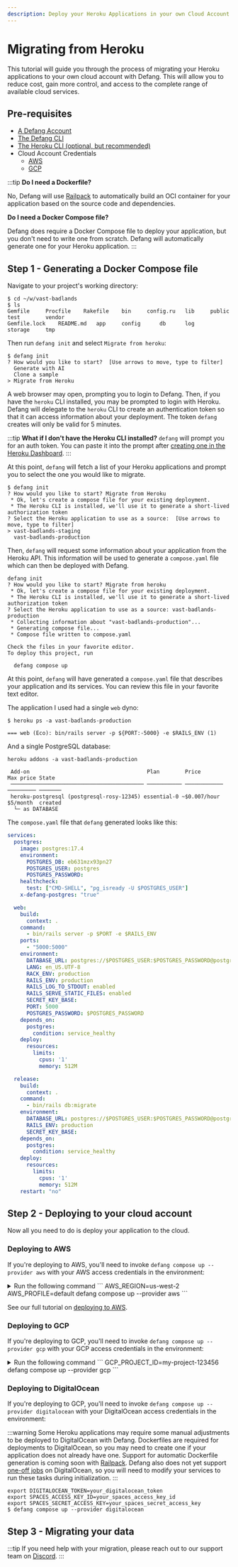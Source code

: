 ```yaml
---
description: Deploy your Heroku Applications in your own Cloud Account with Defang
---
```


# Migrating from Heroku

This tutorial will guide you through the process of migrating your Heroku applications to your own cloud account with Defang. This will allow you to reduce cost, gain more control, and access to the complete range of available cloud services.

## Pre-requisites
* [A Defang Account](/docs/concepts/authentication)
* [The Defang CLI](/docs/getting-started#install-the-defang-cli)
* [The Heroku CLI (optional, but recommended)](https://devcenter.heroku.com/articles/heroku-cli#install-the-heroku-cli)
* Cloud Account Credentials
  * [AWS](https://docs.aws.amazon.com/cli/latest/userguide/cli-chap-authentication.html)
  * [GCP](https://cloud.google.com/docs/authentication/set-up-adc-local-dev-environment)

:::tip
**Do I need a Dockerfile?**

No, Defang will use [Railpack](https://railpack.com/) to automatically build an OCI container for your application based on the source code and dependencies.

**Do I need a Docker Compose file?**

Defang does require a Docker Compose file to deploy your application, but you don't need to write one from scratch. Defang will automatically generate one for your Heroku application.
:::

## Step 1 - Generating a Docker Compose file

Navigate to your project's working directory:

```
$ cd ~/w/vast-badlands
$ ls
Gemfile		Procfile	Rakefile	bin		config.ru	lib		public		test		vendor
Gemfile.lock	README.md	app		config		db		log		storage		tmp
```

Then run `defang init` and select `Migrate from heroku`:
```
$ defang init
? How would you like to start?  [Use arrows to move, type to filter]
  Generate with AI
  Clone a sample
> Migrate from Heroku
```

A web browser may open, prompting you to login to Defang. Then, if you have the `heroku` CLI installed, you may be prompted to login with Heroku. Defang will delegate to the `heroku` CLI to create an authentication token so that it can access information about your deployment. The token `defang` creates will only be valid for 5 minutes.

:::tip
**What if I don't have the Heroku CLI installed?**
`defang` will prompt you for an auth token. You can paste it into the prompt after [creating one in the Heroku Dashboard](https://dashboard.heroku.com/account/applications/authorizations/new).
:::

At this point, `defang` will fetch a list of your Heroku applications and prompt you to select the one you would like to migrate.

```
$ defang init
? How would you like to start? Migrate from Heroku
 * Ok, let's create a compose file for your existing deployment.
 * The Heroku CLI is installed, we'll use it to generate a short-lived authorization token
? Select the Heroku application to use as a source:  [Use arrows to move, type to filter]
> vast-badlands-staging
  vast-badlands-production
```

Then, `defang` will request some information about your application from the Heroku API. This information will be used to generate a `compose.yaml` file which can then be deployed with Defang.

```
defang init
? How would you like to start? Migrate from heroku
 * Ok, let's create a compose file for your existing deployment.
 * The Heroku CLI is installed, we'll use it to generate a short-lived authorization token
? Select the Heroku application to use as a source: vast-badlands-production
 * Collecting information about "vast-badlands-production"...
 * Generating compose file...
 * Compose file written to compose.yaml

Check the files in your favorite editor.
To deploy this project, run

  defang compose up
```

At this point, `defang` will have generated a `compose.yaml` file that describes your application and its services. You can review this file in your favorite text editor.

The application I used had a single `web` dyno:
```
$ heroku ps -a vast-badlands-production

=== web (Eco): bin/rails server -p ${PORT:-5000} -e $RAILS_ENV (1)
```

And a single PostgreSQL database:
```
heroku addons -a vast-badlands-production

 Add-on                                     Plan        Price        Max price State
 ────────────────────────────────────────── ─────────── ──────────── ───────── ───────
 heroku-postgresql (postgresql-rosy-12345) essential-0 ~$0.007/hour $5/month  created
  └─ as DATABASE
```

The `compose.yaml` file that `defang` generated looks like this:

```yaml
services:
  postgres:
    image: postgres:17.4
    environment:
      POSTGRES_DB: eb631mzx93pn27
      POSTGRES_USER: postgres
      POSTGRES_PASSWORD:
    healthcheck:
      test: ["CMD-SHELL", "pg_isready -U $POSTGRES_USER"]
    x-defang-postgres: "true"

  web:
    build:
      context: .
    command:
      - bin/rails server -p $PORT -e $RAILS_ENV
    ports:
      - "5000:5000"
    environment:
      DATABASE_URL: postgres://$POSTGRES_USER:$POSTGRES_PASSWORD@postgres:5432/$POSTGRES_DB
      LANG: en_US.UTF-8
      RACK_ENV: production
      RAILS_ENV: production
      RAILS_LOG_TO_STDOUT: enabled
      RAILS_SERVE_STATIC_FILES: enabled
      SECRET_KEY_BASE:
      PORT: 5000
      POSTGRES_PASSWORD: $POSTGRES_PASSWORD
    depends_on:
      postgres:
        condition: service_healthy
    deploy:
      resources:
        limits:
          cpus: '1'
          memory: 512M

  release:
    build:
      context: .
    command:
      - bin/rails db:migrate
    environment:
      DATABASE_URL: postgres://$POSTGRES_USER:$POSTGRES_PASSWORD@postgres:5432/$POSTGRES_DB
      RAILS_ENV: production
      SECRET_KEY_BASE:
    depends_on:
      postgres:
        condition: service_healthy
    deploy:
      resources:
        limits:
          cpus: '1'
          memory: 512M
    restart: "no"
```

## Step 2 - Deploying to your cloud account

Now all you need to do is deploy your application to the cloud.

### Deploying to AWS

If you're deploying to AWS, you'll need to invoke `defang compose up --provider aws` with your AWS access credentials in the environment:

<details>
<summary>
Run the following command
```
AWS_REGION=us-west-2 AWS_PROFILE=default defang compose up --provider aws
```
</summary>

```
 * Using Defang Playground provider from stored preference
 ! Defang cannot monitor status of the following managed service(s): [postgres].
   To check if the managed service is up, check the status of the service which depends on it.
 * Packaging the project files for release at /Users/defang/w/vast-badlands
 * Uploading the project files for release
 * Packaging the project files for web at /Users/defang/w/vast-badlands
 * Uploading the project files for web
 * Monitor your services' status in the defang portal
   - https://portal.defang.io/service/postgres
   - https://portal.defang.io/service/release
   - https://portal.defang.io/service/web
 * Tailing logs for deployment ID qhjwfbi6p1re ; press Ctrl+C to detach:
2025-08-28T14:46:14.632-07:00 cd Update started for stack defang-prod1
2025-08-28T14:46:17.801-07:00 cd  ** Updating service "postgres"
2025-08-28T14:46:17.869-07:00 cd  ** Building image for "release"...
2025-08-28T14:46:17.931-07:00 cd  ** Building image for "web"...
2025-08-28T14:46:17.946-07:00 cd  ** Updating service "web"
2025-08-28T14:46:20.003-07:00 cd  ** Updated service "postgres" to revision 1
2025-08-28T14:47:00.757-07:00 postgres The files belonging to this database system will be owned by user "postgres".
2025-08-28T14:47:00.757-07:00 postgres This user must also own the server process.
2025-08-28T14:47:00.758-07:00 postgres The database cluster will be initialized with locale "en_US.utf8".
2025-08-28T14:47:00.758-07:00 postgres The default database encoding has accordingly been set to "UTF8".
2025-08-28T14:47:00.758-07:00 postgres The default text search configuration will be set to "english".
2025-08-28T14:47:00.758-07:00 postgres Data page checksums are disabled.
2025-08-28T14:47:00.758-07:00 postgres fixing permissions on existing directory /var/lib/postgresql/data ... ok
2025-08-28T14:47:00.758-07:00 postgres creating subdirectories ... ok
2025-08-28T14:47:00.758-07:00 postgres selecting dynamic shared memory implementation ... posix
2025-08-28T14:47:00.829-07:00 postgres selecting default "max_connections" ... 100
2025-08-28T14:47:00.924-07:00 postgres selecting default "shared_buffers" ... 128MB
2025-08-28T14:47:00.940-07:00 postgres selecting default time zone ... Etc/UTC
2025-08-28T14:47:00.941-07:00 postgres creating configuration files ... ok
2025-08-28T14:47:01.723-07:00 postgres running bootstrap script ... ok
2025-08-28T14:47:03.232-07:00 postgres performing post-bootstrap initialization ... ok
2025-08-28T14:47:03.368-07:00 postgres initdb: hint: You can change this by editing pg_hba.conf or using the option -A, or --auth-local and --auth-host, the next time you run initdb.
2025-08-28T14:47:03.368-07:00 postgres syncing data to disk ... ok
2025-08-28T14:47:03.368-07:00 postgres Success. You can now start the database server using:
2025-08-28T14:47:03.368-07:00 postgres     pg_ctl -D /var/lib/postgresql/data -l logfile start
2025-08-28T14:47:03.530-07:00 postgres waiting for server to start....2025-08-28 21:47:03.530 UTC [48] LOG:  starting PostgreSQL 17.4 (Debian 17.4-1.pgdg120+2) on x86_64-pc-linux-gnu, compiled by gcc (Debian 12.2.0-14) 12.2.0, 64-bit
2025-08-28T14:47:03.533-07:00 postgres 2025-08-28 21:47:03.533 UTC [48] LOG:  listening on Unix socket "/var/run/postgresql/.s.PGSQL.5432"
2025-08-28T14:47:03.544-07:00 postgres 2025-08-28 21:47:03.544 UTC [51] LOG:  database system was shut down at 2025-08-28 21:47:03 UTC
2025-08-28T14:47:03.550-07:00 postgres 2025-08-28 21:47:03.550 UTC [48] LOG:  database system is ready to accept connections
2025-08-28T14:47:03.639-07:00 postgres  done
2025-08-28T14:47:03.639-07:00 postgres server started
2025-08-28T14:47:04.033-07:00 postgres CREATE DATABASE
2025-08-28T14:47:04.034-07:00 postgres /usr/local/bin/docker-entrypoint.sh: ignoring /docker-entrypoint-initdb.d/*
2025-08-28T14:47:04.035-07:00 postgres waiting for server to shut down....2025-08-28 21:47:04.035 UTC [48] LOG:  received fast shutdown request
2025-08-28T14:47:04.039-07:00 postgres 2025-08-28 21:47:04.039 UTC [48] LOG:  aborting any active transactions
2025-08-28T14:47:04.040-07:00 postgres 2025-08-28 21:47:04.040 UTC [48] LOG:  background worker "logical replication launcher" (PID 54) exited with exit code 1
2025-08-28T14:47:04.043-07:00 postgres 2025-08-28 21:47:04.042 UTC [49] LOG:  shutting down
2025-08-28T14:47:04.045-07:00 postgres 2025-08-28 21:47:04.045 UTC [49] LOG:  checkpoint starting: shutdown immediate
2025-08-28T14:47:04.158-07:00 postgres 2025-08-28 21:47:04.158 UTC [49] LOG:  checkpoint complete: wrote 921 buffers (5.6%); 0 WAL file(s) added, 0 removed, 0 recycled; write=0.097 s, sync=0.008 s, total=0.116 s; sync files=301, longest=0.003 s, average=0.001 s; distance=4238 kB, estimate=4238 kB; lsn=0/1908990, redo lsn=0/1908990
2025-08-28T14:47:04.164-07:00 postgres 2025-08-28 21:47:04.164 UTC [48] LOG:  database system is shut down
2025-08-28T14:47:03.368-07:00 postgres initdb: warning: enabling "trust" authentication for local connections
2025-08-28T14:47:04.235-07:00 postgres  done
2025-08-28T14:47:04.235-07:00 postgres server stopped
2025-08-28T14:47:04.238-07:00 postgres PostgreSQL init process complete; ready for start up.
2025-08-28T14:47:04.269-07:00 postgres 2025-08-28 21:47:04.269 UTC [1] LOG:  starting PostgreSQL 17.4 (Debian 17.4-1.pgdg120+2) on x86_64-pc-linux-gnu, compiled by gcc (Debian 12.2.0-14) 12.2.0, 64-bit
2025-08-28T14:47:04.323-07:00 postgres 2025-08-28 21:47:04.323 UTC [1] LOG:  listening on IPv4 address "0.0.0.0", port 5432
2025-08-28T14:47:04.324-07:00 postgres 2025-08-28 21:47:04.323 UTC [1] LOG:  listening on IPv6 address "::", port 5432
2025-08-28T14:47:04.329-07:00 postgres 2025-08-28 21:47:04.329 UTC [1] LOG:  listening on Unix socket "/var/run/postgresql/.s.PGSQL.5432"
2025-08-28T14:47:04.338-07:00 postgres 2025-08-28 21:47:04.338 UTC [64] LOG:  database system was shut down at 2025-08-28 21:47:04 UTC
2025-08-28T14:47:04.345-07:00 postgres 2025-08-28 21:47:04.345 UTC [1] LOG:  database system is ready to accept connections
2025-08-28T14:51:54.551-07:00 cd  ** Build succeeded for "web"
2025-08-28T14:51:56.626-07:00 cd  ** Build succeeded for "release"
2025-08-28T14:52:04.407-07:00 postgres 2025-08-28 21:52:04.407 UTC [62] LOG:  checkpoint starting: time
2025-08-28T14:52:06.028-07:00 postgres 2025-08-28 21:52:06.027 UTC [62] LOG:  checkpoint complete: wrote 19 buffers (0.1%); 0 WAL file(s) added, 0 removed, 0 recycled; write=1.609 s, sync=0.004 s, total=1.621 s; sync files=11, longest=0.003 s, average=0.001 s; distance=28 kB, estimate=28 kB; lsn=0/190FA40, redo lsn=0/190F9E8
2025-08-28T14:52:32.418-07:00 release I, [2025-08-28T21:52:32.392682 #1]  INFO -- : Migrating to CreateMembers (20240416182733)
2025-08-28T14:52:32.418-07:00 release == 20240416182733 CreateMembers: migrating ====================================
2025-08-28T14:52:32.418-07:00 release -- create_table(:members)
2025-08-28T14:52:32.418-07:00 release    -> 0.0029s
2025-08-28T14:52:32.418-07:00 release == 20240416182733 CreateMembers: migrated (0.0030s) ===========================
2025-08-28T14:52:32.418-07:00 release I, [2025-08-28T21:52:32.400192 #1]  INFO -- : Migrating to DeviseCreateUsers (20240417165503)
2025-08-28T14:52:32.418-07:00 release == 20240417165503 DeviseCreateUsers: migrating ================================
2025-08-28T14:52:32.418-07:00 release -- create_table(:users)
2025-08-28T14:52:32.418-07:00 release    -> 0.0039s
2025-08-28T14:52:32.418-07:00 release -- add_index(:users, :email, {:unique=>true})
2025-08-28T14:52:32.418-07:00 release    -> 0.0013s
2025-08-28T14:52:32.418-07:00 release -- add_index(:users, :reset_password_token, {:unique=>true})
2025-08-28T14:52:32.418-07:00 release    -> 0.0008s
2025-08-28T14:52:32.418-07:00 release == 20240417165503 DeviseCreateUsers: migrated (0.0062s) =======================
2025-08-28T14:52:32.418-07:00 release I, [2025-08-28T21:52:32.409275 #1]  INFO -- : Migrating to AddUserIdToMembers (20240417202202)
2025-08-28T14:52:32.418-07:00 release == 20240417202202 AddUserIdToMembers: migrating ===============================
2025-08-28T14:52:32.418-07:00 release -- add_column(:members, :user_id, :integer)
2025-08-28T14:52:32.418-07:00 release    -> 0.0012s
2025-08-28T14:52:32.418-07:00 release -- add_index(:members, :user_id)
2025-08-28T14:52:32.418-07:00 release    -> 0.0009s
2025-08-28T14:52:32.418-07:00 release == 20240417202202 AddUserIdToMembers: migrated (0.0022s) ======================
2025-08-28T14:52:45.061-07:00 cd  ** Updated service "web" to revision 1
2025-08-28T14:52:49.353-07:00 cd Update succeeded in 6m34.758057781s ; provisioning...
2025-08-28T14:53:32.118-07:00 web => Booting Puma
2025-08-28T14:53:32.119-07:00 web => Rails 7.1.3.2 application starting in production
2025-08-28T14:53:32.119-07:00 web => Run `bin/rails server --help` for more startup options
2025-08-28T14:53:34.228-07:00 web Puma starting in single mode...
2025-08-28T14:53:34.228-07:00 web * Puma version: 6.4.2 (ruby 3.3.4-p94) ("The Eagle of Durango")
2025-08-28T14:53:34.228-07:00 web *  Min threads: 5
2025-08-28T14:53:34.228-07:00 web *  Max threads: 5
2025-08-28T14:53:34.228-07:00 web *  Environment: production
2025-08-28T14:53:34.228-07:00 web *          PID: 1
2025-08-28T14:53:34.230-07:00 web * Listening on http://0.0.0.0:5000
2025-08-28T14:53:34.232-07:00 web Use Ctrl-C to stop
```
</details>

See our full tutorial on [deploying to AWS](/docs/tutorials/deploy-to-aws).

### Deploying to GCP

If you're deploying to GCP, you'll need to invoke `defang compose up --provider gcp` with your GCP access credentials in the environment:

<details>
<summary>
Run the following command
```
GCP_PROJECT_ID=my-project-123456 defang compose up --provider gcp
```
</summary>
```
 * Using Google Cloud Platform provider from command line flag
 ! Defang cannot monitor status of the following managed service(s): [postgres release].
   To check if the managed service is up, check the status of the service which depends on it.
 ! service "postgres": missing memory reservation; using provider-specific defaults. Specify deploy.resources.reservations.memory to avoid out-of-memory errors
 ! service "web": ingress port without healthcheck defaults to GET / HTTP/1.1
 * Packaging the project files for web at /Users/defang/wk/vast-badlands
 * Uploading the project files for web
 * Setting up defang CD in GCP project my-project-123456, this could take a few minutes
 * Packaging the project files for release at /Users/defang/wk/vast-badlands
 * Uploading the project files for release
 * Tailing logs for deployment ID fgdh4ct0hopz ; press Ctrl+C to detach:
 * Showing only build logs and runtime errors. Press V to toggle verbose mode.
2025-09-08T10:28:08.634-04:00 cd  ** Update started for stack beta
2025-09-08T10:28:17.990-04:00 cd  ** Updating service "postgres"
2025-09-08T10:28:44.773-04:00 cd  ** Building image for "release"...
2025-09-08T10:28:58.012-04:00 cd  ** Building image for "web"...
2025-09-08T10:47:02.479-04:00 release I, [2025-09-08T14:47:02.409371 #1]  INFO -- : Migrating to CreateMembers (20240416182733)
2025-09-08T10:47:02.479-04:00 release == 20240416182733 CreateMembers: migrating ====================================
2025-09-08T10:47:02.479-04:00 release -- create_table(:members)
2025-09-08T10:47:02.479-04:00 release    -> 0.0073s
2025-09-08T10:47:02.479-04:00 release == 20240416182733 CreateMembers: migrated (0.0073s) ===========================
2025-09-08T10:47:02.479-04:00 release I, [2025-09-08T14:47:02.432075 #1]  INFO -- : Migrating to DeviseCreateUsers (20240417165503)
2025-09-08T10:47:02.479-04:00 release == 20240417165503 DeviseCreateUsers: migrating ================================
2025-09-08T10:47:02.479-04:00 release -- create_table(:users)
2025-09-08T10:47:02.479-04:00 release    -> 0.0080s
2025-09-08T10:47:02.479-04:00 release -- add_index(:users, :email, {:unique=>true})
2025-09-08T10:47:02.479-04:00 release    -> 0.0022s
2025-09-08T10:47:02.479-04:00 release -- add_index(:users, :reset_password_token, {:unique=>true})
2025-09-08T10:47:02.479-04:00 release    -> 0.0021s
2025-09-08T10:47:02.479-04:00 release == 20240417165503 DeviseCreateUsers: migrated (0.0124s) =======================
2025-09-08T10:47:02.479-04:00 release I, [2025-09-08T14:47:02.458370 #1]  INFO -- : Migrating to AddUserIdToMembers (20240417202202)
2025-09-08T10:47:02.479-04:00 release == 20240417202202 AddUserIdToMembers: migrating ===============================
2025-09-08T10:47:02.479-04:00 release -- add_column(:members, :user_id, :integer)
2025-09-08T10:47:02.479-04:00 release    -> 0.0044s
2025-09-08T10:47:02.479-04:00 release -- add_index(:members, :user_id)
2025-09-08T10:47:02.479-04:00 release    -> 0.0019s
2025-09-08T10:47:02.479-04:00 release == 20240417202202 AddUserIdToMembers: migrated (0.0064s) ======================
2025-09-08T10:48:16.157-04:00 web => Booting Puma
2025-09-08T10:48:16.157-04:00 web => Rails 7.1.3.2 application starting in production
2025-09-08T10:48:16.157-04:00 web => Run `bin/rails server --help` for more startup options
2025-09-08T10:48:18.625-04:00 web [1] Puma starting in cluster mode...
2025-09-08T10:48:18.625-04:00 web [1] * Puma version: 6.4.2 (ruby 3.3.4-p94) ("The Eagle of Durango")
2025-09-08T10:48:18.625-04:00 web [1] *  Min threads: 5
2025-09-08T10:48:18.625-04:00 web [1] *  Max threads: 5
2025-09-08T10:48:18.625-04:00 web [1] *  Environment: production
2025-09-08T10:48:18.626-04:00 web [1] *   Master PID: 1
2025-09-08T10:48:18.626-04:00 web [1] *      Workers: 2
2025-09-08T10:48:18.626-04:00 web [1] *     Restarts: (✔) hot (✔) phased
2025-09-08T10:48:18.626-04:00 web [1] * Listening on http://0.0.0.0:5000
2025-09-08T10:48:18.627-04:00 web [1] Use Ctrl-C to stop
```
</details>

### Deploying to DigitalOcean

If you're deploying to GCP, you'll need to invoke `defang compose up --provider digitalocean` with your DigitalOcean access credentials in the environment:

:::warning
Some Heroku applications may require some manual adjustments to be deployed to DigitalOcean with Defang.
Dockerfiles are required for deployments to DigitalOcean, so you may need to create one if your application does not already have one. Support for automatic Dockerfile generation is coming soon with [Railpack](/docs/concepts/railpack.md).
Defang also does not yet support [one-off jobs](/docs/concepts/one_off_jobs) on DigitalOcean, so you will need to modify your services to run these tasks during initialization.
:::

```
export DIGITALOCEAN_TOKEN=your_digitalocean_token
export SPACES_ACCESS_KEY_ID=your_spaces_access_key_id
export SPACES_SECRET_ACCESS_KEY=your_spaces_secret_access_key
$ defang compose up --provider digitalocean
```


## Step 3 - Migrating your data

:::tip
If you need help with your migration, please reach out to our support team on [Discord](https://s.defang.io/discord).
:::
